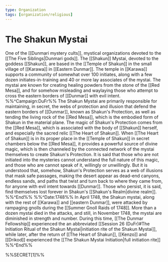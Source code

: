```yaml
---
type: Organization
tags: [organization/religious]
---
```

# The Shakun Mystai

One of the [[Dunmari mystery cults]], mystical organizations devoted to the [[The Five Siblings|Dunmari gods]]. The [[Shakun]] Mystai, devoted to the goddess [[Shakun]], are based in the [[Temple of Shakun]] in the small village of [[Karawa]] in [[Eastern Dunmar]]. The temple in [[Karawa]] supports a community of somewhat over 100 initiates, along with a few dozen initiates-in-training and 40 or more lay associates of the mystai. The mystai are known for creating healing powders from the stone of the [[Red Mesa]], and for somehow misleading and waylaying those who attempt to cross the eastern borders of [[Dunmar]] with evil intent. 
%%^Campaign:DuFr%%
The Shakun Mystai are primarily responsible for maintaining, in secret, the webs of protection and illusion that defend the eastern borders of [[Dunmar]], known as Shakun's Protection, as well as tending the living rock of the [[Red Mesa]], which is the embodied form of Shakun in the material plane. The magic of Shakun's Protection comes from the [[Red Mesa]], which is associated with the body of [[Shakun]] herself, and especially the sacred relic [[The Heart of Shakun]]. When [[The Heart of Shakun]] is in its proper place in the [[Temple of Shakun]] in secret chambers below the [[Red Mesa]], it provides a powerful source of divine magic, which is then channeled by the connected network of the mystai themselves to create Shakun's Protection. It is said that those who are not initiated into the mysteries cannot understand the full nature of this magic, and those who are cannot speak of it, willingly or unwillingly. But it is understood that, somehow, Shakun's Protection serves as a web of illusions that mask safe passages, making the desert appear as dead-end canyons, endless sands, and paths that twist and turn back to where they came from, for anyone with evil intent towards [[Dunmar]]. Those who persist, it is said, find themselves lost forever in Shakun's [[Shakun's Realm|divine realm]].  
%%^End%%
%%^Date:1748%%
In April 1748, the Shakun mystai, along with the rest of [[Karawa]] and [[eastern Dunmar]], were attacked by rampaging gnolls during the [[Summer Gnoll Raids of 1748]]. More than a dozen mystai died in the attacks, and still, in November 1748, the mystai are diminished in strength and number. During this time, [[The Dunmar Fellowship]] experienced the an abbreviated [[Session 26 (DuFr)#The Initiation Ritual of the Shakun Mystai|initiation rite of the Shakun Mystai]], while later, after the return of [[The Heart of Shakun]], [[Kenzo]] and [[Drikod]] experienced the [[The Shakun Mystai Initiation|full initiation rite]]
%%^End%%

%%SECRET[1]%%